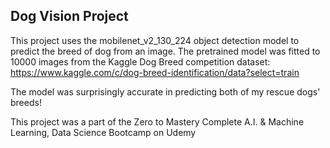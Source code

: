 ## Dog Vision Project

This project uses the mobilenet_v2_130_224 object detection model to predict the breed of dog from an image.  The pretrained model was fitted to 10000 images from the Kaggle Dog Breed competition dataset: https://www.kaggle.com/c/dog-breed-identification/data?select=train

The model was surprisingly accurate in predicting both of my rescue dogs' breeds!

This project was a part of the Zero to Mastery Complete A.I. & Machine Learning, Data Science Bootcamp on Udemy
